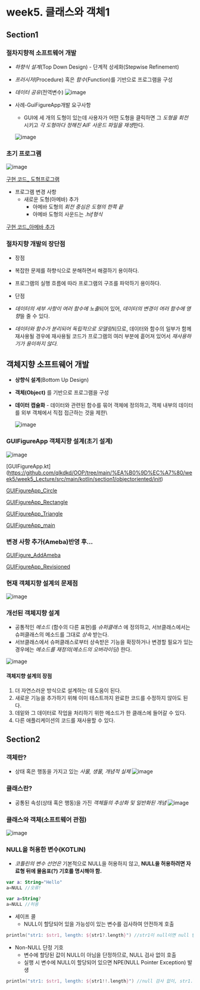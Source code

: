 # week5. 클래스와 객체1
## Section1
### 절차지향적 소프트웨어 개발
* *하향식 설계*(Top Down Design) - 단계적 상세화(Stepwise Refinement)
* *프러시저*(Procedure) 혹은 *함수*(Function)를 기반으로 프로그램을 구성
* *데이터 공유*(전역변수)
![image](https://github.com/qlkdkd/OOP/assets/71871927/4f47dbcb-3548-4f63-965a-124f3511dc57)

* 사례-GuiFigureApp개발 요구사항
  * GUI에 세 개의 도형이 있는데 사용자가 어떤 도형을 클릭하면 그 *도형을 회전* 시키고 *각 도형마다 정해진 AIF 사운드 파일을 재생*한다.
  
  ![image](https://github.com/qlkdkd/OOP/assets/71871927/3f505821-b71c-4bd8-9f0b-ee401e3936d3)

### 초기 프로그램
![image](https://github.com/qlkdkd/OOP/assets/71871927/d1e17d62-6789-4976-83ad-b11e394b53f3)

[구현 코드_ 도형프로그램](https://github.com/qlkdkd/OOP/blob/main/%EA%B0%9D%EC%A7%80/week5/week5_Lecture/src/main/kotlin/section1/procedural/init/GuiFigureApp.kt)

* 프로그램 변경 사항
  * 새로운 도형(아메바) 추가
    * 아메바 도형의 *회전 중심은 도형의 한쪽 끝*
    * 아메바 도형의 사운드는 *.hif형식*
   
[구현 코드_아메바 추가](https://github.com/qlkdkd/OOP/blob/main/%EA%B0%9D%EC%A7%80/week5/week5_Lecture/src/main/kotlin/section1/procedural/revision/GuiFigureApp_plusAmeba.kt)

### 절차지향 개발의 장단점

* 장점
 * 복잡한 문제를 하향식으로 분해하면서 해결하기 용이하다.
 * 프로그램의 실행 흐름에 따라 프로그램의 구조를 파악하기 용이하다.

* 단점
 * *데이터의 세부 사항이 여러 함수에 노출*되어 있어, *데이터의 변경이 여러 함수에 영향*을 줄 수 있다.
 * *데이터와 함수가 분리되어 독립적으로 모델링*되므로, 데이터와 함수의 일부가 함께 재사용될 경우에 재사용될 코드가 프로그램의 여러 부분에 흩어져 있어서 *재사용하기가 용이하지 않다.*


## 객체지향 소프트웨어 개발
* **상향식 설계**(Bottom Up Design)
* **객체(Object)** 를 기반으로 프로그램을 구성
* **데이터 캡슐화** - 데이터와 관련된 함수를 묶어 객체에 정의하고, 객체 내부의 데이터를 외부 객체에서 직접 접근하는 것을 제한\

  ![image](https://github.com/qlkdkd/OOP/assets/71871927/029bfe93-501a-4c97-84a1-282404b11566)

### GUIFigureApp 객체지향 설계(초기 설계)
![image](https://github.com/qlkdkd/OOP/assets/71871927/98c1c8f7-8428-4cb9-83df-3c5c6ec4cc8b)

[GUIFigureApp.kt]
(https://github.com/qlkdkd/OOP/tree/main/%EA%B0%9D%EC%A7%80/week5/week5_Lecture/src/main/kotlin/section1/objectoriented/init)

[GUIFigureApp_Circle](https://github.com/qlkdkd/OOP/blob/main/%EA%B0%9D%EC%A7%80/week5/week5_Lecture/src/main/kotlin/section1/objectoriented/init/Circle.kt)

[GUIFigureApp_Rectangle](https://github.com/qlkdkd/OOP/blob/main/%EA%B0%9D%EC%A7%80/week5/week5_Lecture/src/main/kotlin/section1/objectoriented/init/Rectangle.kt)

[GUIFigureApp_Triangle](https://github.com/qlkdkd/OOP/blob/main/%EA%B0%9D%EC%A7%80/week5/week5_Lecture/src/main/kotlin/section1/objectoriented/init/Triangle.kt)

[GUIFigureApp_main](https://github.com/qlkdkd/OOP/blob/main/%EA%B0%9D%EC%A7%80/week5/week5_Lecture/src/main/kotlin/section1/objectoriented/init/GuiFigureApp.kt)


### 변경 사항 추가(Ameba)반영 후...

[GUIFigure_AddAmeba](https://github.com/qlkdkd/OOP/blob/main/%EA%B0%9D%EC%A7%80/week5/week5_Lecture/src/main/kotlin/section1/objectoriented/init/Ameba.kt)

[GUIFigureApp_Revisioned](https://github.com/qlkdkd/OOP/blob/main/%EA%B0%9D%EC%A7%80/week5/week5_Lecture/src/main/kotlin/section1/objectoriented/init/GuiFigureApp_revision.kt)


### 현재 객체지향 설계의 문제점

![image](https://github.com/qlkdkd/OOP/assets/71871927/3635433f-f1e8-486f-a771-4abc99ec8c26)

### 개선된 객체지향 설계
* 공통적인 _메소드_ (함수의 다른 표현)를 _슈퍼클래스_ 에 정의하고, 서브클래스에서는 슈퍼클래스의 메소드를 그대로 _상속_ 받는다.
* 서브클래스에서 슈퍼클래스로부터 상속받은 기능을 확장하거나 변경할 필요가 있는 경우에는 _메소드를 재정의(메소드의 오버라이딩)_ 한다.

![image](https://github.com/qlkdkd/OOP/assets/71871927/6bc28ce2-829a-4cd7-994a-b7622bd68379)

#### 객체지향 설계의 장점

1. 더 자연스러운 방식으로 설계하는 데 도움이 된다.
2. 새로운 기능을 추가하기 위해 이미 테스트까지 완료한 코드를 수정하지 않아도 된다.
3. 데잍와 그 데이터로 작업을 처리하기 위한 메소드가 한 클래스에 들어갈 수 있다.
4. 다른 애플리케이션의 코드를 재사용할 수 있다.


## Section2

### 객체란?
* 상태 혹은 행동을 가지고 있는 _사물, 생물, 개념적 실체_
![image](https://github.com/qlkdkd/OOP/assets/71871927/3688d319-3742-4c39-a6d0-4e52d15db537)

### 클래스란?
* 공통된 속성(상태 혹은 행동)을 가진 _객체들의 추상화 및 일반화된 개념_
![image](https://github.com/qlkdkd/OOP/assets/71871927/30b9fec5-6a7f-437b-ad07-bf7fa096955d)

### 클래스와 객체(소프트웨어 관점)

![image](https://github.com/qlkdkd/OOP/assets/71871927/94d8a7a1-1c62-47e8-ac40-7726cf84a60f)

### NULL을 허용한 변수(KOTLIN)
* _코틀린의 변수 선언은_ 기본적으로 NULL을 허용하지 않고, **NULL을 허용하려면 자료형 뒤에 물음표(?) 기호를 명시해야 함.**
```kotlin
var a: String="Hello"
a=NULL //오류!
```
```kotlin
var a=String?
a=NULL //허용
```
* 세이프 콜
  * NULL이 할당되어 있을 가능성이 있는 변수를 검사하여 안전하게 호출
```kotlin
println("str1: $str1, length: ${str1?.length}") //str1이 null이면 null 반환, null이 아니면, str1.length 접근
```

* Non-NULL 단정 기호
  * 변수에 할당된 값이 NULL이 아님을 단정하므로, NULL 검사 없이 호출
  * 실행 시 변수에 NULL이 할당되어 있으면 NPE(NULL Pointer Exception) 발생
```kotlin
println("str1: $str1, length: ${str1!!.length}") //null 검사 없이, str1.length 접근근
```
